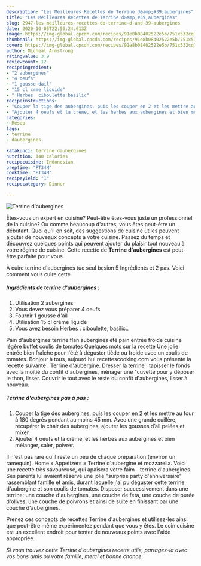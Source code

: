 ```yaml
---
description: "Les Meilleures Recettes de Terrine d&amp;#39;aubergines"
title: "Les Meilleures Recettes de Terrine d&amp;#39;aubergines"
slug: 2947-les-meilleures-recettes-de-terrine-d-and-39-aubergines
date: 2020-10-05T22:56:24.613Z
image: https://img-global.cpcdn.com/recipes/91e8b08402522e5b/751x532cq70/terrine-daubergines-photo-principale-de-la-recette.jpg
thumbnail: https://img-global.cpcdn.com/recipes/91e8b08402522e5b/751x532cq70/terrine-daubergines-photo-principale-de-la-recette.jpg
cover: https://img-global.cpcdn.com/recipes/91e8b08402522e5b/751x532cq70/terrine-daubergines-photo-principale-de-la-recette.jpg
author: Micheal Armstrong
ratingvalue: 3.9
reviewcount: 12
recipeingredient:
- "2 aubergines"
- "4 oeufs"
- "1 gousse dail"
- "15 cl crme liquide"
- " Herbes  ciboulette basilic"
recipeinstructions:
- "Couper la tige des aubergines, puis les couper en 2 et les mettre au four à 180 degrés pendant au moins 45 mm. Avec une grande cuillère, récupérer la chair des aubergines, ajouter les gousses d’ail pelées et mixer."
- "Ajouter 4 oeufs et la crème, et les herbes aux aubergines et bien mélanger, saler, poivrer."
categories:
- Resep
tags:
- terrine
- daubergines

katakunci: terrine daubergines 
nutrition: 140 calories
recipecuisine: Indonesian
preptime: "PT34M"
cooktime: "PT34M"
recipeyield: "1"
recipecategory: Dinner

---
```



![Terrine d&#39;aubergines](https://img-global.cpcdn.com/recipes/91e8b08402522e5b/751x532cq70/terrine-daubergines-photo-principale-de-la-recette.jpg)

Êtes-vous un expert en cuisine? Peut-être êtes-vous juste un professionnel de la cuisine? Ou comme beaucoup d'autres, vous êtes peut-être un débutant. Quoi qu'il en soit, des suggestions de cuisine utiles peuvent ajouter de nouveaux concepts à votre cuisine. Passez du temps et découvrez quelques points qui peuvent ajouter du plaisir tout nouveau à votre régime de cuisine. Cette recette de <strong> Terrine d&#39;aubergines </strong> est peut-être parfaite pour vous.

<!--inarticleads1-->

À cuire terrine d&#39;aubergines tue seul besion 5 Ingrédients et 2 pas. Voici comment vous cuire cette.

##### Ingrédients de terrine d&#39;aubergines :

1. Utilisation 2 aubergines
1. Vous devez vous préparer 4 oeufs
1. Fournir 1 gousse d&#39;ail
1. Utilisation 15 cl crème liquide
1. Vous avez besoin  Herbes : ciboulette, basilic..


Pain d&#39;aubergines terrine flan aubergines été pain entrée froide cuisine légère buffet coulis de tomates Quelques mots sur la recette Une jolie entrée bien fraîche pour l&#39;été à déguster tiède ou froide avec un coulis de tomates. Bonjour à tous, aujourd&#39;hui recettescooking.com vous présente la recette suivante : Terrine d&#39;aubergine. Dresser la terrine : tapisser le fonds avec la moitié du confit d&#39;aubergines, ménager une &#34;cuvette pour y déposer le thon, lisser. Couvrir le tout avec le reste du confit d&#39;aubergines, lisser à nouveau. 

<!--inarticleads2-->

##### Terrine d&#39;aubergines pas à pas :

1. Couper la tige des aubergines, puis les couper en 2 et les mettre au four à 180 degrés pendant au moins 45 mm. Avec une grande cuillère, récupérer la chair des aubergines, ajouter les gousses d’ail pelées et mixer.
1. Ajouter 4 oeufs et la crème, et les herbes aux aubergines et bien mélanger, saler, poivrer.


Il n&#39;est pas rare qu&#39;il reste un peu de chaque préparation (environ un ramequin). Home » Appetizers » Terrine d&#39;aubergine et mozzarella. Voici une recette très savoureuse, qui apaisera votre faim - terrine d&#39;aubergines. Ses parents lui avaient réservé une jolie &#34;surprise party d&#39;anniversaire&#34; rassemblant famille et amis, durant laquelle j&#39;ai pu déguster cette terrine d&#39;aubergine et son coulis de tomates. Disposer successivement dans une terrine: une couche d&#39;aubergines, une couche de feta, une couche de purée d&#39;olives, une couche de poivrons et ainsi de suite en finissant par une couche d&#39;aubergines. 

<!--inarticleads1-->

<p>
Prenez ces concepts de recettes Terrine d&#39;aubergines et utilisez-les ainsi que peut-être même expérimentez pendant que vous y êtes. Le coin cuisine est un excellent endroit pour tenter de nouveaux points avec l'aide appropriée.
</p>

<p>
<i>Si vous trouvez cette Terrine d&#39;aubergines recette utile, partagez-la avec vos bons amis ou votre famille, merci et bonne chance.</i>
</p>
